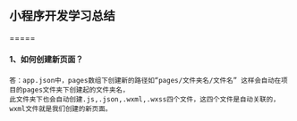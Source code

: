 ## 小程序开发学习总结
=====
#### 1、如何创建新页面？
    答：app.json中，pages数组下创建新的路径如“pages/文件夹名/文件名” 这样会自动在项目的pages文件夹下创建起的文件夹名，
    此文件夹下也会自动创建.js,.json,.wxml,.wxss四个文件，这四个文件是自动关联的，wxml文件就是我们创建的新页面。
